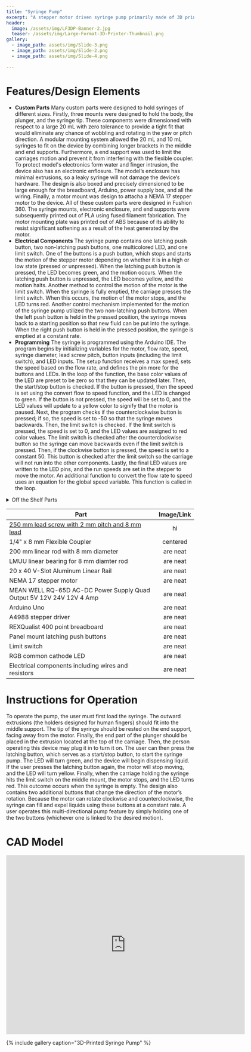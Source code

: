 ```yaml
---
title: "Syringe Pump"
excerpt: "A stepper motor driven syringe pump primarily made of 3D printed parts with a precise flow rate and compatiblity with syringes of volumes ranging from 20 to 10 mL."
header:
  image: /assets/img/LF3DP-Banner-2.jpg
  teaser: /assets/img/Large-Format-3D-Printer-Thumbnail.png
gallery:
  - image_path: assets/img/Slide-3.png
  - image_path: assets/img/Slide-2.png
  - image_path: assets/img/Slide-4.png
   
---
```


# Features/Design Elements

* **Custom Parts** Many custom parts were designed to hold syringes of different sizes. 
Firstly, three mounts were designed to hold the body, the plunger, and the syringe tip. These components were dimensioned with respect to a large 20 mL with zero tolerance to provide a tight fit that would eliminate any chance of wobbling and rotating in the yaw or pitch direction. A modular mounting system allowed the 20 mL and 10 mL syringes to fit on the device by combining longer brackets in the middle and end supports. Furthermore, a end support was used to limit the carriages motion and prevent it from interfering with the flexible coupler. To protect model's electronics form water and finger intrusion, the device also has an electronic enflosure. The model’s enclosure has minimal extrusions, so a leaky syringe will not damage the device’s hardware. The design is also boxed and precisely dimensioned to be large enough for the breadboard, Arduino, power supply box, and all the wiring. Finally, a motor mount was design to attacha a NEMA 17 stepper motor to the device. All of these custom parts were designed in Fushion 360. The syringe mounts, electronic enclosure, and end supports were subsequently printed out of PLA using fused filament fabrication. The motor mounting plate was printed out of ABS because of its ability to resist significant softening as a result of the heat generated by the motor. 
* **Electrical Components** The syringe pump contains one latching push button, two non-latching push buttons, one multicolored LED, and one limit switch. One of the buttons is a push button, which stops and starts the motion of the stepper motor depending on whether it is in a high or low state (pressed or unpressed). When the latching push button is pressed, the LED becomes green, and the motion occurs. When the latching push button is unpressed, the LED becomes yellow, and the motion halts. Another method to control the motion of the motor is the limit switch. When the syringe is fully emptied, the carriage presses the limit switch. When this occurs, the motion of the motor stops, and the LED turns red. Another control mechanism implemented for the motion of the syringe pump utilized the two non-latching push buttons. When the left push button is held in the pressed position, the syringe moves back to a starting position so that new fluid can be put into the syringe. When the right push button is held in the pressed position, the syringe is emptied at a constant rate. 
* **Programming** The syringe is programmed using the Arduino IDE. The program begins by initializing variables for the motor, flow rate, speed, syringe diameter, lead screw pitch, button inputs (including the limit switch), and LED inputs. The setup function receives a max speed, sets the speed based on the flow rate, and defines the pin more for the buttons and LEDs. In the loop of the function, the base color values of the LED are preset to be zero so that they can be updated later. Then, the start/stop button is checked. If  the button is pressed, then the speed is set using the convert flow to speed function, and the LED is changed to green. If the button is not pressed, the speed will be set to 0, and the LED values will update to a yellow color to signify that the motor is paused. Next, the program checks if the counterclockwise button is pressed; if so, the speed is set to -50 so that the syringe moves backwards. Then, the limit switch is checked. If the limit switch is pressed, the speed is set to 0, and the LED values are assigned to red color values. The limit switch is checked after the counterclockwise button so the syringe can move backwards even if the limit switch is pressed. Then, if the clockwise button is pressed, the speed is set to a constant 50. This button is checked after the limit switch so the carriage will not run into the other components. Lastly, the final LED values are written to the LED pins, and the run speeds are set in the stepper to move the motor. An additional function to convert the flow rate to speed uses an equation for the global speed variable. This function is called in the loop.

<details>

<summary>Off the Shelf Parts</summary>



|      Part                                                            |     Image/Link             |
| ---------------------------------------------------------------------|:--------------------------:|
| 250 mm lead screw with 2 mm pitch and 8 mm lead                      | (https://amzn.to/3infwI0)  |
| 1/4" x 8 mm Flexible Coupler                                         | centered                   |
| 200 mm linear rod with 8 mm diameter                                 | are neat                   |  
| LMUU linear bearing for 8 mm diamter rod                             | are neat                   | 
| 20 x 40 V-Slot Aluminum Linear Rail                                  | are neat                   | 
| NEMA 17 stepper motor                                                | are neat                   | 
| MEAN WELL RQ-65D AC-DC Power Supply Quad Output 5V 12V 24V 12V 4 Amp | are neat                   | 
| Arduino Uno                                                          | are neat                   | 
| A4988 stepper driver                                                 | are neat                   | 
| REXQualist 400 point breadboard                                      | are neat                   | 
| Panel mount latching push buttons                                    | are neat                   | 
| Limit switch                                                         | are neat                   | 
| RGB common cathode LED                                               | are neat                   | 
| Electrical components including wires and resistors                  | are neat                   | 



</details>

|      Part                                                            |     Image/Link             |
| ---------------------------------------------------------------------|:--------------------------:|
| [250 mm lead screw with 2 mm pitch and 8 mm lead](https://amzn.to/3infwI0)                      | hi |
| 1/4" x 8 mm Flexible Coupler                                         | centered                   |
| 200 mm linear rod with 8 mm diameter                                 | are neat                   |  
| LMUU linear bearing for 8 mm diamter rod                             | are neat                   | 
| 20 x 40 V-Slot Aluminum Linear Rail                                  | are neat                   | 
| NEMA 17 stepper motor                                                | are neat                   | 
| MEAN WELL RQ-65D AC-DC Power Supply Quad Output 5V 12V 24V 12V 4 Amp | are neat                   | 
| Arduino Uno                                                          | are neat                   | 
| A4988 stepper driver                                                 | are neat                   | 
| REXQualist 400 point breadboard                                      | are neat                   | 
| Panel mount latching push buttons                                    | are neat                   | 
| Limit switch                                                         | are neat                   | 
| RGB common cathode LED                                               | are neat                   | 
| Electrical components including wires and resistors                  | are neat                   | 

# Instructions for Operation

To operate the pump, the user must first load the syringe. The outward extrusions (the holders 
designed for human fingers) should fit into the middle support. The tip of the syringe should be rested on the end support, facing away from the motor. Finally, the end part of the plunger should be placed in the  extrusion located at the top of the carriage. Then, the person operating this device may plug it in to turn it  on. The user can then press the latching button, which serves as a start/stop button, to start the syringe pump. The LED will turn green, and the device will begin dispensing liquid. If the user presses the latching button again, the motor will stop moving, and the LED will turn yellow. Finally, when the carriage holding the syringe hits the limit switch on the middle mount, the motor stops, and the LED turns red. This outcome occurs when the syringe is empty. The design also contains two additional buttons that change the direction of the motor’s rotation. Because the motor can rotate clockwise and counterclockwise, the syringe can fill and expel liquids using these buttons at a constant rate. A user operates this multi-directional pump feature by simply holding one of the two buttons (whichever one is linked to the desired motion).

# CAD Model
<iframe src="https://myhub.autodesk360.com/ue2df0af5/shares/public/SH35dfcQT936092f0e437224cd558fdcdc2f?mode=embed" width="640" height="480" allowfullscreen="true" webkitallowfullscreen="true" mozallowfullscreen="true"  frameborder="0"></iframe>

{% include gallery caption="3D-Printed Syringe Pump" %}
